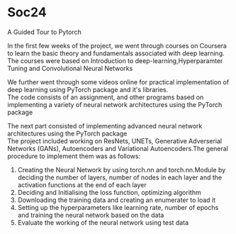# Soc24
A Guided Tour to Pytorch

In the first few weeks of the project, we went through courses on Coursera to learn the basic theory and fundamentals associated with deep learning.<br>
The courses were based on Introduction to deep-learning,Hyperparamter Tuning and Convolutional Neural Networks<br>

We further went through some videos online for practical implementation of deep learning using PyTorch package and it's libraries.<br>
The code consists of an assignment, and other programs based on implementing a variety of neural network architectures using the PyTorch package

The next part consisted of implementing advanced neural network architectures using the PyTorch package<br>
The project included working on ResNets, UNETs, Generative Adverserial Networks (GANs), Autoencoders and Variational Autoencoders.The general procedure to implement them was as follows:<br>
<ol type='1'>
  <li>Creating the Neural Network by using torch.nn and torch.nn.Module by deciding the number of layers, number of nodes in each layer and the activation functions at the end of each layer</li>
  <li>Deciding and Initialising the loss function, optimizing algorithm</li>
  <li>Downloading the training data and creating an enumerater to load it</li>
  <li>Setting up the hyperparameters like learning rate, number of epochs and training the neural network based on the data</li>
  <li>Evaluate the working of the neural network using test data</li>
</ol>
